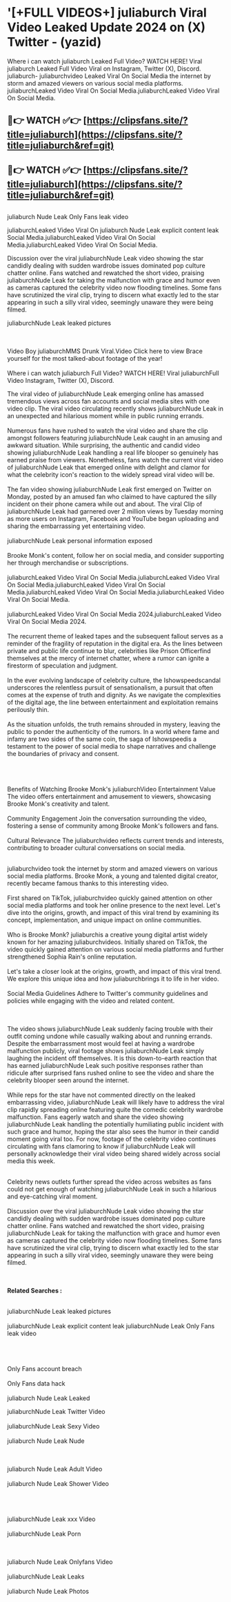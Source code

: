 #  '[+FULL VIDEOS+] juliaburch Viral Video Leaked Update 2024 on (X) Twitter - (yazid)

Where i can watch juliaburch Leaked Full Video? WATCH HERE! Viral juliaburch Leaked Full Video Viral on Instagram, Twitter (X), Discord.
juliaburch- juliaburchvideo Leaked Viral On Social Media the internet by storm and amazed viewers on various social media platforms.
juliaburchLeaked Video Viral On Social Media.juliaburchLeaked Video Viral On Social Media.




## 🔴👉 WATCH ✅👉 [https://clipsfans.site/?title=juliaburch](https://clipsfans.site/?title=juliaburch&ref=git)


## 🔴👉 WATCH ✅👉 [https://clipsfans.site/?title=juliaburch](https://clipsfans.site/?title=juliaburch&ref=git)
##


juliaburch Nude Leak Only Fans leak video 


juliaburchLeaked Video Viral On  juliaburch Nude Leak explicit content leak Social Media.juliaburchLeaked Video Viral On Social Media.juliaburchLeaked Video Viral On Social Media.



Discussion over the viral juliaburchNude Leak video showing the star candidly dealing with sudden wardrobe issues dominated pop culture chatter online. Fans watched and rewatched the short video, praising juliaburchNude Leak for taking the malfunction with grace and humor even as cameras captured the celebrity video now flooding timelines. Some fans have scrutinized the viral clip, trying to discern what exactly led to the star appearing in such a silly viral video, seemingly unaware they were being filmed.


juliaburchNude Leak leaked pictures


  <br>

  <br>
Video Boy juliaburchMMS Drunk Viral.Video Click here to view Brace yourself for the most talked-about footage of the year!
<br><br>
Where i can watch juliaburch Full Video? WATCH HERE! Viral juliaburchFull Video Instagram, Twitter (X), Discord.

The viral video of juliaburchNude Leak emerging online has amassed tremendous views across fan accounts and social media sites with one video clip. The viral video circulating recently shows juliaburchNude Leak in an unexpected and hilarious moment while in public running errands.
<br><br>
Numerous fans have rushed to watch the viral video and share the clip amongst followers featuring juliaburchNude Leak caught in an amusing and awkward situation. While surprising, the authentic and candid video showing juliaburchNude Leak handling a real life blooper so genuinely has earned praise from viewers. Nonetheless, fans watch the current viral video of juliaburchNude Leak that emerged online with delight and clamor for what the celebrity icon's reaction to the widely spread viral video will be.
<br><br>
The fan video showing juliaburchNude Leak first emerged on Twitter on Monday, posted by an amused fan who claimed to have captured the silly incident on their phone camera while out and about. The viral Clip of juliaburchNude Leak had garnered over 2 million views by Tuesday morning as more users on Instagram, Facebook and YouTube began uploading and sharing the embarrassing yet entertaining video.
<br><br>
juliaburchNude Leak personal information exposed
<br><br>
Brooke Monk's content, follow her on social media, and consider supporting her through merchandise or subscriptions.
<br><br>
juliaburchLeaked Video Viral On Social Media.juliaburchLeaked Video Viral On Social Media.juliaburchLeaked Video Viral On Social Media.juliaburchLeaked Video Viral On Social Media.juliaburchLeaked Video Viral On Social Media.
<br><br>
juliaburchLeaked Video Viral On Social Media 2024.juliaburchLeaked Video Viral On Social Media 2024.
<br><br>
The recurrent theme of leaked tapes and the subsequent fallout serves as a reminder of the fragility of reputation in the digital era. As the lines between private and public life continue to blur, celebrities like Prison Officerfind themselves at the mercy of internet chatter, where a rumor can ignite a firestorm of speculation and judgment.
<br><br>
In the ever evolving landscape of celebrity culture, the Ishowspeedscandal underscores the relentless pursuit of sensationalism, a pursuit that often comes at the expense of truth and dignity. As we navigate the complexities of the digital age, the line between entertainment and exploitation remains perilously thin.
<br><br>
As the situation unfolds, the truth remains shrouded in mystery, leaving the public to ponder the authenticity of the rumors. In a world where fame and infamy are two sides of the same coin, the saga of Ishowspeedis a testament to the power of social media to shape narratives and challenge the boundaries of privacy and consent.
<br><br>

<br><br>
Benefits of Watching Brooke Monk's juliaburchVideo Entertainment Value The video offers entertainment and amusement to viewers, showcasing Brooke Monk's creativity and talent.
<br><br>
Community Engagement Join the conversation surrounding the video, fostering a sense of community among Brooke Monk's followers and fans.
<br><br>
Cultural Relevance The juliaburchvideo reflects current trends and interests, contributing to broader cultural conversations on social media.
<br><br>


juliaburchvideo took the internet by storm and amazed viewers on various social media platforms. Brooke Monk, a young and talented digital creator, recently became famous thanks to this interesting video.
<br><br>
First shared on TikTok, juliaburchvideo quickly gained attention on other social media platforms and took her online presence to the next level. Let's dive into the origins, growth, and impact of this viral trend by examining its concept, implementation, and unique impact on online communities.
<br><br>
Who is Brooke Monk? juliaburchis a creative young digital artist widely known for her amazing juliaburchvideos. Initially shared on TikTok, the video quickly gained attention on various social media platforms and further strengthened Sophia Rain's online reputation.
<br><br>
Let's take a closer look at the origins, growth, and impact of this viral trend. We explore this unique idea and how juliaburchbrings it to life in her video.
<br><br>
Social Media Guidelines Adhere to Twitter's community guidelines and policies while engaging with the video and related content.


<br><br>
The video shows juliaburchNude Leak suddenly facing trouble with their outfit coming undone while casually walking about and running errands. Despite the embarrassment most would feel at having a wardrobe malfunction publicly, viral footage shows juliaburchNude Leak simply laughing the incident off themselves. It is this down-to-earth reaction that has earned juliaburchNude Leak such positive responses rather than ridicule after surprised fans rushed online to see the video and share the celebrity blooper seen around the internet.
<br><br>
While reps for the star have not commented directly on the leaked embarrassing video, juliaburchNude Leak will likely have to address the viral clip rapidly spreading online featuring quite the comedic celebrity wardrobe malfunction. Fans eagerly watch and share the video showing juliaburchNude Leak handling the potentially humiliating public incident with such grace and humor, hoping the star also sees the humor in their candid moment going viral too. For now, footage of the celebrity video continues circulating with fans clamoring to know if juliaburchNude Leak will personally acknowledge their viral video being shared widely across social media this week.
<br><br>

Celebrity news outlets further spread the video across websites as fans could not get enough of watching juliaburchNude Leak in such a hilarious and eye-catching viral moment.
<br><br>
Discussion over the viral juliaburchNude Leak video showing the star candidly dealing with sudden wardrobe issues dominated pop culture chatter online. Fans watched and rewatched the short video, praising juliaburchNude Leak for taking the malfunction with grace and humor even as cameras captured the celebrity video now flooding timelines. Some fans have scrutinized the viral clip, trying to discern what exactly led to the star appearing in such a silly viral video, seemingly unaware they were being filmed.


<br><br>
<strong>Related Searches :</strong>
<br><br>

juliaburchNude Leak leaked pictures
<br><br>
juliaburchNude Leak explicit content leak
juliaburchNude Leak Only Fans leak video
<br><br>

<br><br>
Only Fans account breach
<br><br>
Only Fans data hack
<br><br>
juliaburch Nude Leak Leaked

juliaburchNude Leak Twitter Video
<br><br>
juliaburchNude Leak Sexy Video
<br><br>
juliaburch Nude Leak Nude

<br><br>
juliaburch Nude Leak Adult Video
<br><br>
juliaburch Nude Leak Shower Video
<br><br>

<br><br>
juliaburchNude Leak xxx Video
<br><br>
juliaburchNude Leak Porn

<br><br>
juliaburch Nude Leak Onlyfans Video
<br><br>
juliaburchNude Leak Leaks
<br><br>
juliaburch Nude Leak Photos
